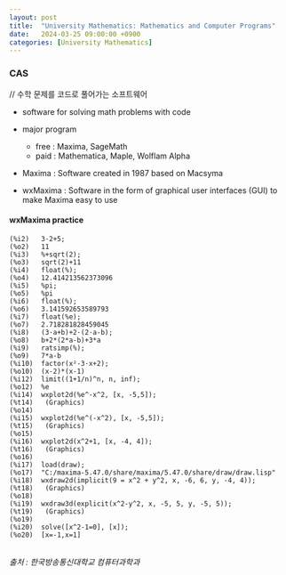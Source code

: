 ```yaml
---
layout: post
title:  "University Mathematics: Mathematics and Computer Programs"
date:   2024-03-25 09:00:00 +0900
categories: [University Mathematics]
---
```


### CAS   
   
// 수학 문제를 코드로 풀어가는 소프트웨어   
- software for solving math problems with code   
- major program   
  - free : Maxima, SageMath   
  - paid : Mathematica, Maple, Wolflam Alpha   
   
- Maxima : Software created in 1987 based on Macsyma   
- wxMaxima : Software in the form of graphical user interfaces (GUI) to make Maxima easy to use   
   
#### wxMaxima practice   
   
```
(%i2)	3·2+5;
(%o2)	11
(%i3)	%+sqrt(2);
(%o3)	sqrt(2)+11
(%i4)	float(%);
(%o4)	12.414213562373096
(%i5)	%pi;
(%o5)	%pi
(%i6)	float(%);
(%o6)	3.141592653589793
(%i7)	float(%e);
(%o7)	2.718281828459045
(%i8)	(3·a+b)+2·(2·a-b);
(%o8)	b+2*(2*a-b)+3*a
(%i9)	ratsimp(%);
(%o9)	7*a-b
(%i10)	factor(x²-3·x+2);
(%o10)	(x-2)*(x-1)
(%i12)	limit((1+1/n)^n, n, inf);
(%o12)	%e
(%i14)	wxplot2d(%e^-x^2, [x, -5,5]);
(%t14)	 (Graphics) 
(%o14)	
(%i15)	wxplot2d(%e^(-x^2), [x, -5,5]);
(%t15)	 (Graphics) 
(%o15)	
(%i16)	wxplot2d(x^2+1, [x, -4, 4]);
(%t16)	 (Graphics) 
(%o16)	
(%i17)	load(draw);
(%o17)	"C:/maxima-5.47.0/share/maxima/5.47.0/share/draw/draw.lisp"
(%i18)	wxdraw2d(implicit(9 = x^2 + y^2, x, -6, 6, y, -4, 4));
(%t18)	 (Graphics) 
(%o18)	
(%i19)	wxdraw3d(explicit(x^2-y^2, x, -5, 5, y, -5, 5));
(%t19)	 (Graphics) 
(%o19)	
(%i20)	solve([x^2-1=0], [x]);
(%o20)	[x=-1,x=1]
```
   
<br />
<cite>출처 : 한국방송통신대학교 컴퓨터과학과</cite>
